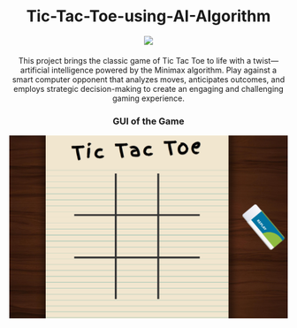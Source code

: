 <h1 align="center">
  Tic-Tac-Toe-using-AI-Algorithm
</h1>
 <p align="center">
<a href="#">
  <img src="https://skillicons.dev/icons?i=html,css,js" />
</a>
<br><br>
This project brings the classic game of Tic Tac Toe to life with a twist—artificial intelligence powered by the Minimax algorithm. Play against a smart computer opponent that analyzes moves, anticipates outcomes, and employs strategic decision-making to create an engaging and challenging gaming experience.
<h3 align="center">
  GUI of the Game
</h3>
<a href="#">
  <img src="assets/screenshot.png" />
</a>
  
